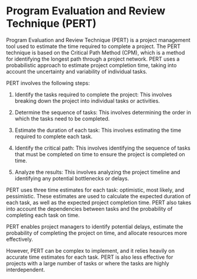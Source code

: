 # Program Evaluation and Review Technique (PERT)

Program Evaluation and Review Technique (PERT) is a project management tool used to estimate the time required to complete a project. The PERT technique is based on the Critical Path Method (CPM), which is a method for identifying the longest path through a project network. PERT uses a probabilistic approach to estimate project completion time, taking into account the uncertainty and variability of individual tasks.

PERT involves the following steps:

1. Identify the tasks required to complete the project: This involves breaking down the project into individual tasks or activities.

2. Determine the sequence of tasks: This involves determining the order in which the tasks need to be completed.

3. Estimate the duration of each task: This involves estimating the time required to complete each task.

4. Identify the critical path: This involves identifying the sequence of tasks that must be completed on time to ensure the project is completed on time.

5. Analyze the results: This involves analyzing the project timeline and identifying any potential bottlenecks or delays.

PERT uses three time estimates for each task: optimistic, most likely, and pessimistic. These estimates are used to calculate the expected duration of each task, as well as the expected project completion time. PERT also takes into account the dependencies between tasks and the probability of completing each task on time.

PERT enables project managers to identify potential delays, estimate the probability of completing the project on time, and allocate resources more effectively.

However, PERT can be complex to implement, and it relies heavily on accurate time estimates for each task. PERT is also less effective for projects with a large number of tasks or where the tasks are highly interdependent.
